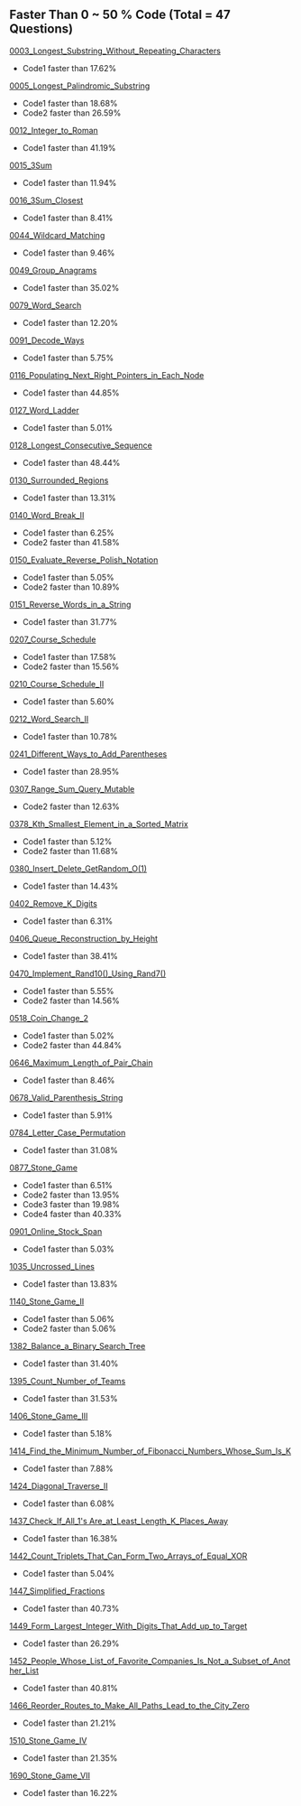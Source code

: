 ## Faster Than 0 ~ 50 % Code (Total = 47 Questions)

[0003_Longest_Substring_Without_Repeating_Characters](https://leetcode.com/problems/longest-substring-without-repeating-characters/
)
* Code1 faster than 17.62%

[0005_Longest_Palindromic_Substring](https://leetcode.com/problems/longest-palindromic-substring/
)
* Code1 faster than 18.68%
* Code2 faster than 26.59%

[0012_Integer_to_Roman](https://leetcode.com/problems/integer-to-roman/
)
* Code1 faster than 41.19%

[0015_3Sum](https://leetcode.com/problems/3sum/
)
* Code1 faster than 11.94%

[0016_3Sum_Closest](https://leetcode.com/problems/3sum-closest/
)
* Code1 faster than 8.41%

[0044_Wildcard_Matching](https://leetcode.com/problems/wildcard-matching/
)
* Code1 faster than 9.46%

[0049_Group_Anagrams](https://leetcode.com/problems/group-anagrams/
)
* Code1 faster than 35.02%

[0079_Word_Search](https://leetcode.com/problems/word-search/
)
* Code1 faster than 12.20%

[0091_Decode_Ways](https://leetcode.com/problems/decode-ways/
)
* Code1 faster than 5.75%

[0116_Populating_Next_Right_Pointers_in_Each_Node](https://leetcode.com/problems/populating-next-right-pointers-in-each-node/
)
* Code1 faster than 44.85%

[0127_Word_Ladder](https://leetcode.com/problems/word-ladder/
)
* Code1 faster than 5.01%

[0128_Longest_Consecutive_Sequence](https://leetcode.com/problems/longest-consecutive-sequence/
)
* Code1 faster than 48.44%

[0130_Surrounded_Regions](https://leetcode.com/problems/surrounded-regions/
)
* Code1 faster than 13.31%

[0140_Word_Break_II](https://leetcode.com/problems/word-break-ii/
)
* Code1 faster than 6.25%
* Code2 faster than 41.58%

[0150_Evaluate_Reverse_Polish_Notation](https://leetcode.com/problems/evaluate-reverse-polish-notation/
)
* Code1 faster than 5.05%
* Code2 faster than 10.89%

[0151_Reverse_Words_in_a_String](https://leetcode.com/problems/reverse-words-in-a-string/
)
* Code1 faster than 31.77%

[0207_Course_Schedule](https://leetcode.com/problems/course-schedule/
)
* Code1 faster than 17.58%
* Code2 faster than 15.56%

[0210_Course_Schedule_II](https://leetcode.com/problems/course-schedule-ii/
)
* Code1 faster than 5.60%

[0212_Word_Search_II](https://leetcode.com/problems/word-search-ii/
)
* Code1 faster than 10.78%

[0241_Different_Ways_to_Add_Parentheses](https://leetcode.com/problems/different-ways-to-add-parentheses/
)
* Code1 faster than 28.95%

[0307_Range_Sum_Query_Mutable](https://leetcode.com/problems/range-sum-query-mutable/
)
* Code2 faster than 12.63%

[0378_Kth_Smallest_Element_in_a_Sorted_Matrix](https://leetcode.com/problems/kth-smallest-element-in-a-sorted-matrix/
)
* Code1 faster than 5.12%
* Code2 faster than 11.68%

[0380_Insert_Delete_GetRandom_O(1)](https://leetcode.com/problems/insert-delete-getrandom-o1/
)
* Code1 faster than 14.43%

[0402_Remove_K_Digits](https://leetcode.com/problems/remove-k-digits/
)
* Code1 faster than 6.31%

[0406_Queue_Reconstruction_by_Height](https://leetcode.com/problems/queue-reconstruction-by-height/
)
* Code1 faster than 38.41%

[0470_Implement_Rand10()_Using_Rand7()](https://leetcode.com/problems/implement-rand10-using-rand7/
)
* Code1 faster than 5.55%
* Code2 faster than 14.56%

[0518_Coin_Change_2](https://leetcode.com/problems/coin-change-2/
)
* Code1 faster than 5.02%
* Code2 faster than 44.84%

[0646_Maximum_Length_of_Pair_Chain](https://leetcode.com/problems/maximum-length-of-pair-chain/
)
* Code1 faster than 8.46%

[0678_Valid_Parenthesis_String](https://leetcode.com/problems/valid-parenthesis-string/
)
* Code1 faster than 5.91%

[0784_Letter_Case_Permutation](https://leetcode.com/problems/letter-case-permutation/
)
* Code1 faster than 31.08%

[0877_Stone_Game](https://leetcode.com/problems/stone-game/
)
* Code1 faster than 6.51%
* Code2 faster than 13.95%
* Code3 faster than 19.98%
* Code4 faster than 40.33%

[0901_Online_Stock_Span](https://leetcode.com/problems/online-stock-span/
)
* Code1 faster than 5.03%

[1035_Uncrossed_Lines](https://leetcode.com/problems/uncrossed-lines/
)
* Code1 faster than 13.83%

[1140_Stone_Game_II](https://leetcode.com/problems/stone-game-ii/
)
* Code1 faster than 5.06%
* Code2 faster than 5.06%

[1382_Balance_a_Binary_Search_Tree](https://leetcode.com/problems/balance-a-binary-search-tree/
)
* Code1 faster than 31.40%

[1395_Count_Number_of_Teams](https://leetcode.com/problems/count-number-of-teams/
)
* Code1 faster than 31.53%

[1406_Stone_Game_III](https://leetcode.com/problems/stone-game-iii/
)
* Code1 faster than 5.18%

[1414_Find_the_Minimum_Number_of_Fibonacci_Numbers_Whose_Sum_Is_K](https://leetcode.com/problems/find-the-minimum-number-of-fibonacci-numbers-whose-sum-is-k/
)
* Code1 faster than 7.88%

[1424_Diagonal_Traverse_II](https://leetcode.com/problems/diagonal-traverse-ii/
)
* Code1 faster than 6.08%

[1437_Check_If_All_1's Are_at_Least_Length_K_Places_Away](https://leetcode.com/problems/check-if-all-1s-are-at-least-length-k-places-away/
)
* Code1 faster than 16.38%

[1442_Count_Triplets_That_Can_Form_Two_Arrays_of_Equal_XOR](https://leetcode.com/problems/count-triplets-that-can-form-two-arrays-of-equal-xor/
)
* Code1 faster than 5.04%

[1447_Simplified_Fractions](https://leetcode.com/problems/simplified-fractions/
)
* Code1 faster than 40.73%

[1449_Form_Largest_Integer_With_Digits_That_Add_up_to_Target](https://leetcode.com/problems/form-largest-integer-with-digits-that-add-up-to-target/
)
* Code1 faster than 26.29%

[1452_People_Whose_List_of_Favorite_Companies_Is_Not_a_Subset_of_Another_List](https://leetcode.com/problems/people-whose-list-of-favorite-companies-is-not-a-subset-of-another-list/
)
* Code1 faster than 40.81%

[1466_Reorder_Routes_to_Make_All_Paths_Lead_to_the_City_Zero](https://leetcode.com/problems/reorder-routes-to-make-all-paths-lead-to-the-city-zero/
)
* Code1 faster than 21.21%

[1510_Stone_Game_IV](https://leetcode.com/problems/stone-game-iv/
)
* Code1 faster than 21.35%

[1690_Stone_Game_VII](https://leetcode.com/problems/stone-game-vii/
)
* Code1 faster than 16.22%

